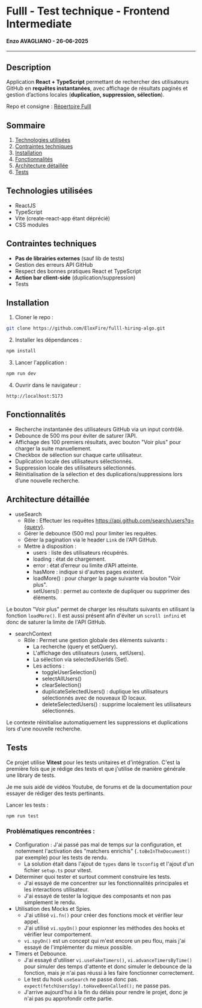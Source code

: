 # Fulll - Test technique - Frontend Intermediate

#### Enzo AVAGLIANO - 26-06-2025

---

## Description

Application **React + TypeScript** permettant de rechercher des utilisateurs GitHub en **requêtes instantanées**, avec affichage de résultats paginés et gestion d’actions locales (**duplication, suppression, sélection**).

Repo et consigne : [Répertoire Fulll](https://github.com/fulll/hiring/blob/master/Frontend/github-user-search-intermediaire-senior.md)

## Sommaire
1. [Technologies utilisées](#technologies-utilisées)
2. [Contraintes techniques](#contraintes-techniques)
3. [Installation](#installation)
4. [Fonctionnalités](#fonctionnalités)
5. [Architecture détaillée](#architecture-détaillée)
6. [Tests](#tests)


## Technologies utilisées

- ReactJS
- TypeScript
- Vite (create-react-app étant déprécié)
- CSS modules


## Contraintes techniques

- **Pas de librairies externes** (sauf lib de tests)
- Gestion des erreurs API GitHub
- Respect des bonnes pratiques React et TypeScript
- **Action bar client-side** (duplication/suppression)
- Tests


## Installation

1. Cloner le repo :
```bash
git clone https://github.com/EloxFire/fulll-hiring-algo.git
```

2. Installer les dépendances :
```bash
npm install
```

3. Lancer l'application :
```bash
npm run dev
```

4. Ouvrir dans le navigateur :
```
http://localhost:5173
```

## Fonctionnalités
- Recherche instantanée des utilisateurs GitHub via un input contrôlé.
- Debounce de 500 ms pour éviter de saturer l’API.
- Affichage des 100 premiers résultats, avec bouton "Voir plus" pour charger la suite manuellement.
- Checkbox de sélection sur chaque carte utilisateur.
- Duplication locale des utilisateurs sélectionnés.
- Suppression locale des utilisateurs sélectionnés.
- Réinitialisation de la sélection et des duplications/suppressions lors d’une nouvelle recherche.

## Architecture détaillée
- useSearch
  - Rôle : Effectuer les requêtes https://api.github.com/search/users?q={query}. 
  - Gérer le debounce (500 ms) pour limiter les requêtes.
  - Gérer la pagination via le header `Link` de l'API GitHub.
  - Mettre à disposition :
    - users : liste des utilisateurs récupérés.
    - loading : état de chargement.
    - error : état d’erreur ou limite d’API atteinte.
    - hasMore : indique si d'autres pages existent.
    - loadMore() : pour charger la page suivante via bouton "Voir plus".
    - setUsers() : permet au contexte de dupliquer ou supprimer des éléments.

Le bouton "Voir plus" permet de charger les résultats suivants en utilisant la fonction `loadMore()`.
Il est aussi présent afin d'éviter un `scroll infini` et donc de saturer la limite de l'API GitHub.

- searchContext
  - Rôle : Permet une gestion globale des éléments suivants :
    - La recherche (query et setQuery).
    - L'affichage des utilisateurs (users, setUsers).
    - La sélection via selectedUserIds (Set<number>).
    - Les actions :
      - toggleUserSelection()
      - selectAllUsers()
      - clearSelection()
      - duplicateSelectedUsers() : duplique les utilisateurs sélectionnés avec de nouveaux ID locaux.
      - deleteSelectedUsers() : supprime localement les utilisateurs sélectionnés.

Le contexte réinitialise automatiquement les suppressions et duplications lors d'une nouvelle recherche.

## Tests

Ce projet utilise **Vitest** pour les tests unitaires et d'intégration.
C'est la première fois que je rédige des tests et que j'utilise de manière générale une library de tests.

Je me suis aidé de vidéos Youtube, de forums et de la documentation pour essayer de rédiger des tests pertinants.

Lancer les tests :
```bash
npm run test
```

### Problématiques rencontrées :
- Configuration : J'ai passé pas mal de temps sur la configuration, et notemment l'activation des "matchers enrichis" (`.toBeInTheDocument()` par exemple) pour les tests de rendu.
  - La solution était dans l'ajout de `types` dans le `tsconfig` et l'ajout d'un fichier `setup.ts` pour vitest.
- Déterminer quoi tester et surtout comment construire les tests.
  - J'ai essayé de me concentrer sur les fonctionnalités principales et les interactions utilisateur.
  - J'ai essayé de tester la logique des composants et non pas simplement le rendu.
- Utilisation des Mocks et Spies.
  - J'ai utilisé `vi.fn()` pour créer des fonctions mock et vérifier leur appel.
  - J'ai utilisé `vi.spyOn()` pour espionner les méthodes des hooks et vérifier leur comportement.
  - `vi.spyOn()` est un concept qui m'est encore un peu flou, mais j'ai essayé de l'implémenter du mieux possible.
- Timers et Debounce.
  - J'ai essayé d'utiliser `vi.useFakeTimers()`, `vi.advanceTimersByTime()` pour simuler des temps d'attente et donc simuler le debounce de la fonction, mais je n'ai pas réussi à les faire fonctionner correctement.
  - Le test du hook `useSearch` ne passe donc pas. `expect(fetchUsersSpy).toHaveBeenCalled();` ne passe pas. 
  - J'arrive aujourd'hui à la fin du délais pour rendre le projet, donc je n'ai pas pu approfondir cette partie.
